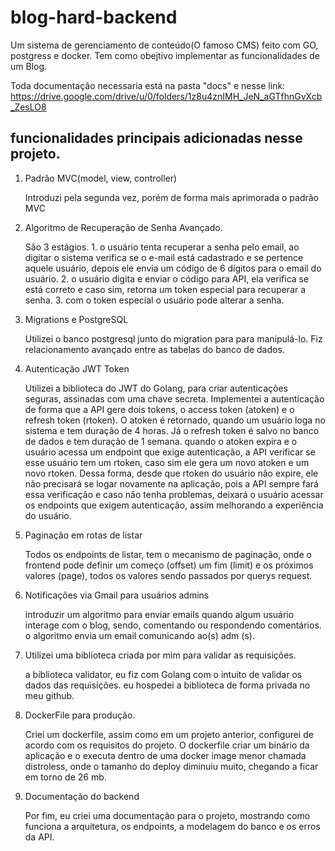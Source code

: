 # blog-hard-backend
Um sistema de gerenciamento de conteúdo(O famoso CMS) feito com GO, postgress e docker. Tem como obejtivo implementar as funcionalidades de um Blog.

Toda documentação necessaria está na pasta "docs" e nesse link: https://drive.google.com/drive/u/0/folders/1z8u4znIMH_JeN_aGTfhnGvXcb_ZesLO8

## funcionalidades principais adicionadas nesse projeto.
<ol>
   <li>Padrão MVC(model, view, controller)</li>
   <p>Introduzi pela segunda vez, porém de forma mais aprimorada o padrão MVC</p>
   <li>Algoritmo de Recuperação de Senha Avançado.</li>
   <p>São 3 estágios. 1. o usuário tenta recuperar a senha pelo email, ao digitar o sistema verifica se o e-mail está cadastrado e se pertence aquele usuário, depois ele envia um código de 6 dígitos para o email do usuário. 2. o usuário digita e enviar o código para API, ela verifica se está correto e caso sim, retorna um token especial para recuperar a senha. 3. com o token especial o usuário pode alterar a senha.</p>
   <li>Migrations e PostgreSQL</li>
   <p>Utilizei o banco postgresql junto do migration para para manipulá-lo. Fiz relacionamento avançado entre as tabelas do banco de dados.</p>
   <li>Autenticação JWT Token</li>
   <p>Utilizei a biblioteca do JWT do Golang, para criar autenticações seguras, assinadas com uma chave secreta. Implementei a autenticação de forma que a API gere dois tokens, o access token (atoken) e o refresh token (rtoken). O atoken é retornado, quando um usuário loga no sistema e tem duração de 4 horas. Já o refresh token é salvo no banco de dados e tem duração de 1 semana. quando o atoken expira e o usuário acessa um endpoint que exige autenticação, a API verificar se esse usuário tem um rtoken, caso sim ele gera um novo atoken e um novo rtoken. Dessa forma, desde que rtoken do usuário não expire, ele não precisará se logar novamente na aplicação, pois a API sempre fará essa verificação e caso não tenha problemas, deixará o usuário acessar os endpoints que exigem autenticação, assim melhorando a experiência do usuário.</p>
   <li>Paginação em rotas de listar</li>
   <p>Todos os endpoints de listar, tem o mecanismo de paginação, onde o frontend pode definir um começo (offset) um fim (limit) e os próximos valores (page), todos os valores sendo passados por querys request.</p>
   <li>Notificações via Gmail para usuários admins</li>
   <p>introduzir um algoritmo para enviar emails quando algum usuário interage com o blog, sendo, comentando ou respondendo comentários. o algoritmo envia um email comunicando ao(s) adm (s).</p>
   <li>Utilizei uma biblioteca criada por mim para validar as requisições.</li>  
   <p>a biblioteca validator, eu fiz com Golang com o intuito de validar os dados das requisições. eu hospedei a biblioteca de forma privada no meu github.</p>
   <li>DockerFile para produção.</li>
   <p>Criei um dockerfile, assim como em um projeto anterior, configurei de acordo com os requisitos do projeto. O dockerfile criar um binário da aplicação e o executa dentro de uma docker image menor chamada distroless, onde o tamanho do deploy diminuiu muito, chegando a ficar em torno de 26 mb.<p>
   <li>Documentação do backend</li>
   <p>Por fim, eu criei uma documentação para o projeto, mostrando como funciona a arquitetura, os endpoints, a modelagem do banco e os erros da API.</p>
</ol>
